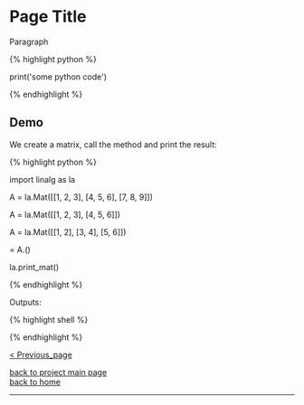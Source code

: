 # Page Title
<div style="text-align: justify">
<p>Paragraph</p>
</div>

{% highlight python %}

print('some python code')

{% endhighlight %}

## Demo

<div style="text-align: justify">
<p>We create a matrix, call the <METHOD> method and print the result:</p>
</div>

{% highlight python %}

import linalg as la

A = la.Mat([[1, 2, 3],
        [4, 5, 6],
        [7, 8, 9]])

A = la.Mat([[1, 2, 3],
        [4, 5, 6]])

A = la.Mat([[1, 2],
        [3, 4],
        [5, 6]])

<METHODED> = A.<METHOD>()

la.print_mat(<METHOD>)

{% endhighlight %}

Outputs:

{% highlight shell %}

{% endhighlight %}

[< Previous_page](./previous_page_filename.md)

[back to project main page](./stats_from_scratch.md)\
[back to home](../index.md)

---
<script src="https://utteranc.es/client.js"
        repo="Matt-A-Bennett/Matt-A-Bennett.github.io"
        issue-term="https://matt-a-bennett.github.io/stats_from_scratch/template.html"
        theme="github-light"
        crossorigin="anonymous"
        async>
</script>

